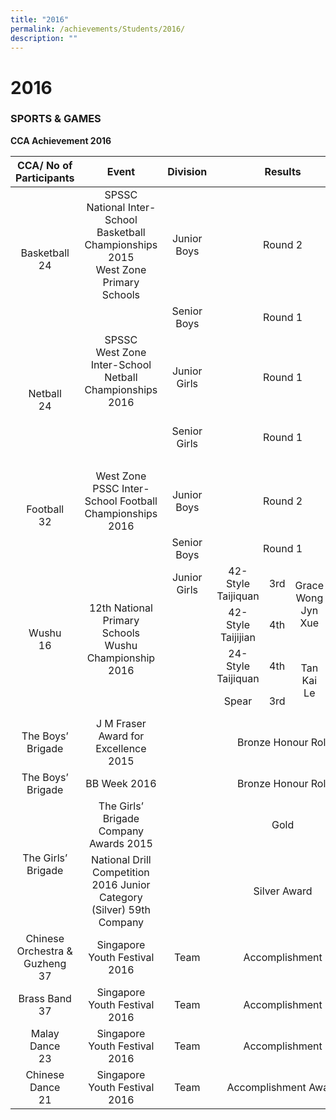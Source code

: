 ```yaml
---
title: "2016"
permalink: /achievements/Students/2016/
description: ""
---
```



# 2016

### SPORTS & GAMES

**CCA Achievement 2016**

<table>
<thead>
  <tr>
    <th style="text-align: center;">CCA/ No of Participants</th>
    <th style="text-align: center;">Event</th>
    <th style="text-align: center;">Division</th>
    <th colspan="4" style="text-align: center;">Results</th>
  </tr>
</thead>
<tbody>
  <tr>
    <td rowspan="2" style="text-align: center;">Basketball<br>24</td>
    <td style="text-align: center;">SPSSC<br>National Inter-School Basketball Championships 2015<br>West Zone Primary Schools</td>
    <td style="text-align: center;">Junior Boys</td>
    <td colspan="4" style="text-align: center;">Round 2</td>
  </tr>
  <tr>
    <td style="text-align: center;"><br></td>
    <td style="text-align: center;">Senior Boys</td>
    <td colspan="4" style="text-align: center;">Round 1</td>
  </tr>
  <tr>
    <td rowspan="3" style="text-align: center;">Netball<br>24</td>
    <td style="text-align: center;">SPSSC<br>West Zone Inter-School Netball Championships 2016<br><br></td>
    <td style="text-align: center;">Junior Girls</td>
    <td colspan="4" style="text-align: center;">Round 1</td>
  </tr>
  <tr>
    <td></td>
    <td style="text-align: center;">Senior Girls</td>
    <td colspan="4" style="text-align: center;">Round 1</td>
  </tr>
  <tr>
    <td colspan="6" style="text-align: center;"> &nbsp;&nbsp;&nbsp;&nbsp;&nbsp;</td>
  </tr>
  <tr>
    <td rowspan="2" style="text-align: center;">Football<br>32</td>
    <td style="text-align: center;">West Zone PSSC Inter-School Football Championships 2016</td>
    <td style="text-align: center;">Junior Boys</td>
    <td colspan="4" style="text-align: center;">Round 2</td>
  </tr>
  <tr>
    <td><br></td>
    <td style="text-align: center;">Senior Boys</td>
    <td colspan="4" style="text-align: center;">Round 1</td>
  </tr>
  <tr>
    <td rowspan="4" style="text-align: center;">Wushu<br>16</td>
    <td rowspan="4" style="text-align: center;">12th National Primary Schools Wushu Championship 2016</td>
    <td style="text-align: center;">Junior Girls</td>
    <td style="text-align: center;">42-Style Taijiquan</td>
    <td style="text-align: center;">3rd</td>
    <td rowspan="2" style="text-align: center;">Grace Wong Jyn Xue</td>
    <td style="text-align: center;">5 HN</td>
  </tr>
  <tr>
    <td style="text-align: center;"><br><br></td>
    <td style="text-align: center;">42-Style Taijijian</td>
    <td style="text-align: center;">4th</td>
    <td><br></td>
  </tr>
  <tr>
    <td><br><br></td>
    <td style="text-align: center;">24-Style Taijiquan</td>
    <td style="text-align: center;">4th</td>
    <td rowspan="2" style="text-align: center;">Tan Kai Le</td>
    <td style="text-align: center;">5 RE</td>
  </tr>
  <tr>
    <td><br><br></td>
    <td style="text-align: center;">Spear</td>
    <td style="text-align: center;">3rd</td>
    <td><br></td>
  </tr>
  <tr>
    <td style="text-align: center;">The Boys’ Brigade<br></td>
    <td style="text-align: center;">J M Fraser Award for Excellence 2015</td>
    <td></td>
    <td colspan="4" style="text-align: center;">Bronze Honour Roll</td>
  </tr>
  <tr>
    <td style="text-align: center;">The Boys’ Brigade<br> </td>
    <td style="text-align: center;">BB Week 2016</td>
    <td></td>
    <td colspan="4" style="text-align: center;">Bronze Honour Roll</td>
  </tr>
  <tr>
    <td rowspan="2" style="text-align: center;">The Girls’ Brigade<br></td>
    <td style="text-align: center;">The Girls’ Brigade Company Awards 2015</td>
    <td></td>
    <td colspan="4" style="text-align: center;">Gold</td>
  </tr>
  <tr>
    <td style="text-align: center;">National Drill Competition 2016 Junior Category (Silver) 59th Company</td>
    <td></td>
    <td colspan="4" style="text-align: center;">Silver Award<br></td>
  </tr>
  <tr>
    <td style="text-align: center;">Chinese Orchestra &amp; Guzheng<br>37</td>
    <td style="text-align: center;">Singapore Youth Festival 2016</td>
    <td style="text-align: center;">Team</td>
    <td colspan="4" style="text-align: center;">Accomplishment</td>
  </tr>
  <tr>
    <td style="text-align: center;">Brass Band<br>37</td>
    <td style="text-align: center;">Singapore Youth Festival 2016</td>
    <td style="text-align: center;">Team</td>
    <td colspan="4" style="text-align: center;">Accomplishment</td>
  </tr>
  <tr>
    <td style="text-align: center;">Malay Dance<br>23</td>
    <td style="text-align: center;">Singapore Youth Festival 2016</td>
    <td style="text-align: center;">Team</td>
    <td colspan="4" style="text-align: center;">Accomplishment</td>
  </tr>
  <tr>
    <td style="text-align: center;">Chinese Dance<br>21</td>
    <td style="text-align: center;">Singapore Youth Festival 2016</td>
    <td style="text-align: center;">Team</td>
    <td colspan="4" style="text-align: center;">Accomplishment Award</td>
  </tr>
</tbody>
</table>